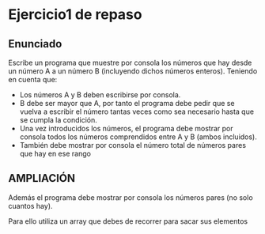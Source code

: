# Ejercicio1 de repaso
## Enunciado

Escribe un programa que muestre por consola los números que hay desde un número A a un número B (incluyendo dichos números enteros).
Teniendo en cuenta que:
- Los números A y B deben escribirse por consola.
- B debe ser mayor que A, por tanto el programa debe pedir que se vuelva a escribir el número tantas veces como sea necesario hasta que se cumpla la condición.
- Una vez introducidos los números, el programa debe mostrar por consola todos los números comprendidos entre A y B (ambos incluidos).
- También debe mostrar por consola el número total de números pares que hay en ese rango

## AMPLIACIÓN
Además el programa debe mostrar por consola los números pares (no solo cuantos hay).

Para ello utiliza un array que debes de recorrer para sacar sus elementos

